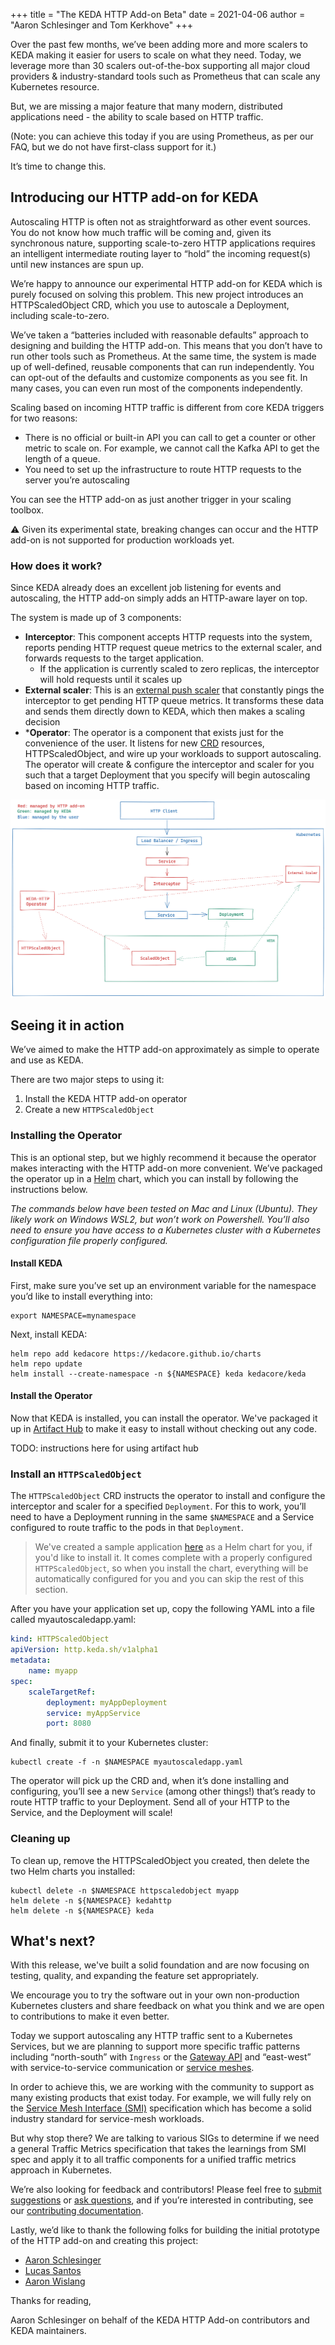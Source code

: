 +++
title = "The KEDA HTTP Add-on Beta"
date = 2021-04-06
author = "Aaron Schlesinger and Tom Kerkhove"
+++

Over the past few months, we’ve been adding more and more scalers to KEDA making it easier for users to scale on what they need. Today, we leverage more than 30 scalers out-of-the-box supporting all major cloud providers & industry-standard tools such as Prometheus that can scale any Kubernetes resource.

But, we are missing a major feature that many modern, distributed applications need - the ability to scale based on HTTP traffic.

(Note: you can achieve this today if you are using Prometheus, as per our FAQ, but we do not have first-class support for it.)

It’s time to change this.

## Introducing our HTTP add-on for KEDA

Autoscaling HTTP is often not as straightforward as other event sources. You do not know how much traffic will be coming and, given its synchronous nature, supporting scale-to-zero HTTP applications requires an intelligent intermediate routing layer to “hold”  the incoming request(s) until new instances are spun up.

We’re happy to announce our experimental HTTP add-on for KEDA which is purely focused on solving this problem. This new project introduces an HTTPScaledObject CRD, which you use to autoscale a Deployment, including scale-to-zero.

We’ve taken a “batteries included with reasonable defaults” approach to designing and building the HTTP add-on.  This means that you don’t have to run other tools such as Prometheus. At the same time, the system is made up of well-defined, reusable components that can run independently. You can opt-out of the defaults and customize components as you see fit. In many cases, you can even run most of the components independently.

Scaling based on incoming HTTP traffic is different from core KEDA triggers for two reasons:

- There is no official or built-in API you can call to get a counter or other metric to scale on. For example, we cannot call the Kafka API to get the length of a queue.
- You need to set up the infrastructure to route HTTP requests to the server you’re autoscaling

You can see the HTTP add-on as just another trigger in your scaling toolbox.

⚠ Given its experimental state, breaking changes can occur and the HTTP add-on is not supported for production workloads yet.

### How does it work?

Since KEDA already does an excellent job listening for events and autoscaling, the HTTP add-on simply adds an HTTP-aware layer on top.

The system is made up of 3 components:

- **Interceptor**: This component accepts HTTP requests into the system, reports pending HTTP request queue metrics to the external scaler, and forwards requests to the target application.
  - If the application is currently scaled to zero replicas, the interceptor will hold requests until it scales up
- **External scaler**: This is an [external push scaler](https://keda.sh/docs/2.1/scalers/external-push/) that constantly pings the interceptor to get pending HTTP queue metrics. It transforms these data and sends them directly down to KEDA, which then makes a scaling decision
- ***Operator**:  The operator is a component that exists just for the convenience of the user. It listens for new [CRD](https://kubernetes.io/docs/concepts/extend-kubernetes/api-extension/custom-resources/) resources, HTTPScaledObject, and wire up your workloads to support autoscaling. The operator will create & configure the interceptor and scaler for you such that a target Deployment that you specify will begin autoscaling based on incoming HTTP traffic.

![architecture diagram](/static/img/blog/http-add-on/arch.png)

## Seeing it in action

We’ve aimed to make the HTTP add-on approximately as simple to operate and use as KEDA. 

There are two major steps to using it:

1. Install the KEDA HTTP add-on operator
2. Create a new `HTTPScaledObject`

### Installing the Operator

This is an optional step, but we highly recommend it because the operator makes interacting with the HTTP add-on more convenient. We’ve packaged the operator up in a [Helm](https://helm.sh) chart, which you can install by following the instructions below.

_The commands below have been tested on Mac and Linux (Ubuntu). They likely work on Windows WSL2, but won’t work on Powershell. You’ll also need to ensure you have access to a Kubernetes cluster with a Kubernetes configuration file properly configured._

#### Install KEDA

First, make sure you’ve set up an environment variable for the namespace you’d like to install everything into:

```shell
export NAMESPACE=mynamespace
```

Next, install KEDA:

```shell
helm repo add kedacore https://kedacore.github.io/charts
helm repo update
helm install --create-namespace -n ${NAMESPACE} keda kedacore/keda
```

#### Install the Operator

Now that KEDA is installed, you can install the operator. We've packaged it up in [Artifact Hub](https://artifacthub.io/packages/keda-scaler/keda-official-external-scalers/keda-add-ons-http) to make it easy to install without checking out any code.

TODO: instructions here for using artifact hub

### Install an `HTTPScaledObject`

The `HTTPScaledObject` CRD instructs the operator to install and configure the interceptor and scaler for a specified `Deployment`. For this to work, you’ll need to have a Deployment running in the same `$NAMESPACE` and a Service configured to route traffic to the pods in that `Deployment`.

>We've created a sample application [here](TODO) as a Helm chart for you, if you'd like to install it. It comes complete with a properly configured `HTTPScaledObject`, so when you install the chart, everything will be automatically configured for you and you can skip the rest of this section.

After you have your application set up, copy the following YAML into a file called myautoscaledapp.yaml:

```yaml
kind: HTTPScaledObject
apiVersion: http.keda.sh/v1alpha1
metadata:
    name: myapp
spec:
    scaleTargetRef:
        deployment: myAppDeployment
        service: myAppService
        port: 8080
```

And finally, submit it to your Kubernetes cluster:

```shell
kubectl create -f -n $NAMESPACE myautoscaledapp.yaml
```

The operator will pick up the CRD and, when it’s done installing and configuring, you’ll see a new `Service` (among other things!) that’s ready to route HTTP traffic to your Deployment. Send all of your HTTP to the Service, and the Deployment will scale!

### Cleaning up

To clean up, remove the HTTPScaledObject you created, then delete the two Helm charts you installed:

```shell
kubectl delete -n $NAMESPACE httpscaledobject myapp
helm delete -n ${NAMESPACE} kedahttp
helm delete -n ${NAMESPACE} keda
```

## What's next?

With this release, we've built a solid foundation and are now focusing on testing, quality, and expanding the feature set appropriately.

We encourage you to try the software out in your own non-production Kubernetes clusters and share feedback on what you think and we are open to contributions to make it even better.

Today we support autoscaling any HTTP traffic sent to a Kubernetes Services, but we are planning to support more specific traffic patterns including “north-south” with `Ingress` or the [Gateway API](https://github.com/kedacore/http-add-on/issues/33) and “east-west” with service-to-service communication or [service meshes](https://github.com/kedacore/http-add-on/issues/6).

In order to achieve this, we are working with the community to support as many existing products that exist today. For example, we will fully rely on the [Service Mesh Interface (SMI)](https://smi-spec.io/) specification which has become a solid industry standard for service-mesh workloads.

But why stop there? We are talking to various SIGs to determine if we need a general Traffic Metrics specification that takes the learnings from SMI spec and apply it to all traffic components for a unified traffic metrics approach in Kubernetes.

We’re also looking for feedback and contributors! Please feel free to [submit suggestions](https://github.com/kedacore/http-add-on/discussions/new) or [ask questions](https://github.com/kedacore/http-add-on/discussions/new), and if you’re interested in contributing, see our [contributing documentation](https://github.com/kedacore/http-add-on/blob/main/docs/contributing.md).

Lastly, we’d like to thank the following folks for building the initial prototype of the HTTP add-on and creating this project:

- [Aaron Schlesinger](https://github.com/arschles)
- [Lucas Santos](https://github.com/khaosdoctor)
- [Aaron Wislang](https://github.com/asw101)

Thanks for reading,

Aaron Schlesinger on behalf of the KEDA HTTP Add-on contributors and KEDA maintainers.
